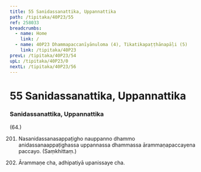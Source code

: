 ```yaml
---
title: 55 Sanidassanattika, Uppannattika
path: /tipitaka/40P23/55
ref: 258033
breadcrumbs:
  - name: Home
    link: /
  - name: 40P23 Dhammapaccanīyānuloma (4), Tikatikapaṭṭhānapāḷi (5)
    link: /tipitaka/40P23
prevL: /tipitaka/40P23/54
upL: /tipitaka/40P23/0
nextL: /tipitaka/40P23/56
---
```


# 55 Sanidassanattika, Uppannattika

### Sanidassanattika, Uppannattika

(64.)

201. Nasanidassanasappaṭigho nauppanno dhammo anidassanaappaṭighassa uppannassa dhammassa ārammaṇapaccayena paccayo. (Saṃkhittaṃ.)

202. Ārammaṇe cha, adhipatiyā upanissaye cha.


